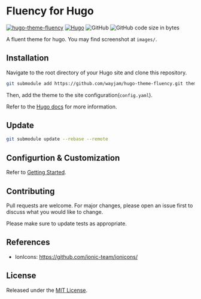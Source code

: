 # Fluency for Hugo

[![hugo-theme-fluency](https://img.shields.io/badge/Hugo%20Theme-%40Fluency-blue)](https://themes.gohugo.io/hugo-theme-fluency/)
[![Hugo](https://img.shields.io/badge/Hugo-%5E0.76-orange)](https://gohugo.io/)
![GitHub](https://img.shields.io/github/license/wayjam/hugo-theme-fluency)
![GitHub code size in bytes](https://img.shields.io/github/languages/code-size/wayjam/hugo-theme-fluency)

A fluent theme for hugo. You may find screenshot at `images/`.

## Installation

Navigate to the root directory of your Hugo site and clone this repository.

```sh
git submodule add https://github.com/wayjam/hugo-theme-fluency.git themes/fluency
```

Then, add the theme to the site configuration(`config.yaml`).


Refer to the [Hugo docs](https://gohugo.io/getting-started/quick-start/) for more information.

## Update

```sh
git submodule update --rebase --remote
```

## Configurtion & Customization

Refer to [Getting Started](https://github.com/wayjam/hugo-theme-fluency/wiki/Getting-Started).

## Contributing

Pull requests are welcome. For major changes, please open an issue first to discuss what you would like to change.

Please make sure to update tests as appropriate.

## References

- IonIcons: <https://github.com/ionic-team/ionicons/>
## License

Released under the [MIT License](https://github.com/wayjam/hugo-theme-fluency/blob/master/LICENSE).
